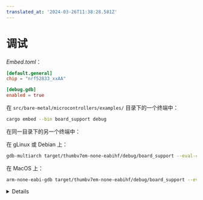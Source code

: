 ```yaml
---
translated_at: '2024-03-26T11:38:28.581Z'
---
```


# 调试

_Embed.toml_：

<!-- mdbook-xgettext: skip -->

```toml
[default.general]
chip = "nrf52833_xxAA"

[debug.gdb]
enabled = true
```

在 `src/bare-metal/microcontrollers/examples/` 目录下的一个终端中：

<!-- mdbook-xgettext: skip -->

```sh
cargo embed --bin board_support debug
```

在同一目录下的另一个终端中：

在 gLinux 或 Debian 上：

<!-- mdbook-xgettext: skip -->

```sh
gdb-multiarch target/thumbv7em-none-eabihf/debug/board_support --eval-command="target remote :1337"
```

在 MacOS 上：

<!-- mdbook-xgettext: skip -->

```sh
arm-none-eabi-gdb target/thumbv7em-none-eabihf/debug/board_support --eval-command="target remote :1337"
```

<details>

在 GDB 中，尝试运行：

<!-- mdbook-xgettext: skip -->

```gdb
b src/bin/board_support.rs:29
b src/bin/board_support.rs:30
b src/bin/board_support.rs:32
c
c
c
```

</details>
